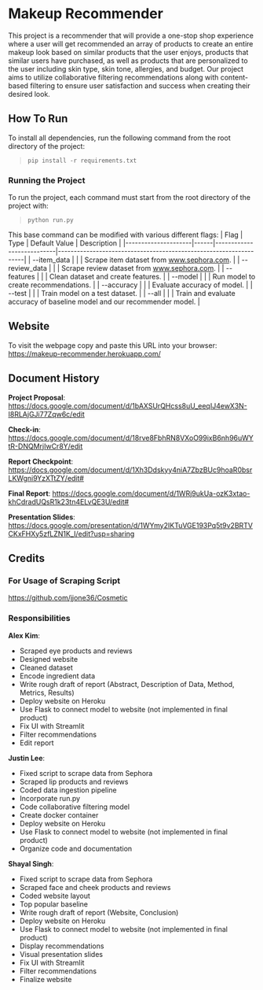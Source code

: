 # Makeup Recommender

This project is a recommender that will provide a one-stop shop experience where a user will get recommended an array of products to create an entire makeup look based on similar products that the user enjoys, products that similar users have purchased, as well as products that are personalized to the user including skin type, skin tone, allergies, and budget. Our project aims to utilize collaborative filtering recommendations along with content-based filtering to ensure user satisfaction and success when creating their desired look.


## How To Run

To install all dependencies, run the following command from the root directory of the project:
> ```pip install -r requirements.txt```

### Running the Project

To run the project, each command must start from the root directory of the project with:
> ```python run.py```

This base command can be modified with various different flags:
| Flag                | Type | Default Value             | Description                                                       |
|---------------------|------|---------------------------|-------------------------------------------------------------------|
| --item_data              |      |                      | Scrape item dataset from www.sephora.com.                              |
| --review_data              |      |                      | Scrape review dataset from www.sephora.com.                              |
| --features          |      |                           | Clean dataset and create features.                                |
| --model             |      |                           | Run model to create recommendations.                              |
| --accuracy          |      |                           | Evaluate accuracy of model.                                       |
| --test              |      |                           | Train model on a test dataset.                                    |
| --all               |      |                           | Train and evaluate accuracy of baseline model and our recommender model.      |


## Website

To visit the webpage copy and paste this URL into your browser: https://makeup-recommender.herokuapp.com/


## Document History

**Project Proposal**: https://docs.google.com/document/d/1bAXSUrQHcss8uU_eeqIJ4ewX3N-I8RLAjGJi77Zqw6c/edit

**Check-in**: https://docs.google.com/document/d/18rve8FbhRN8VXoO99ixB6nh96uWYtR-DNQMrjIwCr8Y/edit

**Report Checkpoint**: https://docs.google.com/document/d/1Xh3Ddskyy4niA7ZbzBUc9hoaR0bsrLKWgni9YzXTtZY/edit#

**Final Report**: https://docs.google.com/document/d/1WRj9ukUa-ozK3xtao-khCdradUQsR1k23tn4ELvQE3U/edit#

**Presentation Slides**: https://docs.google.com/presentation/d/1WYmy2IKTuVGE193Pq5t9v2BRTVCKxFHXy5zfLZN1K_I/edit?usp=sharing


## Credits

### For Usage of Scraping Script

https://github.com/jjone36/Cosmetic



### Responsibilities

**Alex Kim**:
* Scraped eye products and reviews
* Designed website
* Cleaned dataset
* Encode ingredient data
* Write rough draft of report (Abstract, Description of Data, Method, Metrics, Results)
* Deploy website on Heroku
* Use Flask to connect model to website (not implemented in final product)
* Fix UI with Streamlit
* Filter recommendations
* Edit report

**Justin Lee**:
* Fixed script to scrape data from Sephora
* Scraped lip products and reviews
* Coded data ingestion pipeline
* Incorporate run.py
* Code collaborative filtering model
* Create docker container
* Deploy website on Heroku
* Use Flask to connect model to website (not implemented in final product)
* Organize code and documentation

**Shayal Singh**:
* Fixed script to scrape data from Sephora
* Scraped face and cheek products and reviews
* Coded website layout
* Top popular baseline
* Write rough draft of report (Website, Conclusion)
* Deploy website on Heroku
* Use Flask to connect model to website (not implemented in final product)
* Display recommendations
* Visual presentation slides
* Fix UI with Streamlit
* Filter recommendations
* Finalize website
